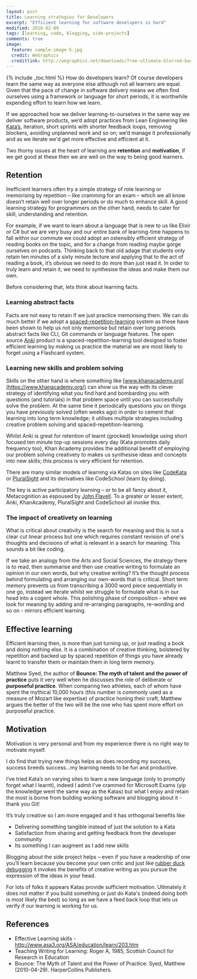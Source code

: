 ```yaml
---
layout: post
title: Learning strategies for Developers
excerpt: "Efficient learning for software developers is hard"
modified: 2016-02-09
tags: [learning, code, blogging, side-projects]
comments: true
image:
  feature: sample-image-5.jpg
  credit: WeGraphics
  creditlink: http://wegraphics.net/downloads/free-ultimate-blurred-background-pack/
---
```

{% include _toc.html %}
How do developers learn? Of course developers learn the same way as everyone else although not all learners are equal. Given that the pace of change in software delivery means we often find ourselves using a framework or language for short periods, it is worthwhile expending effort to learn how we learn.

If we approached how we deliver learning-to-ourselves in the same way we deliver software products, we’d adopt practices from Lean Engineering like [Kata’s](https://en.wikipedia.org/wiki/Kata), iteration, short sprints with shorter feedback loops, removing blockers, avoiding unplanned work and so on; we’d manage it professionally and as we iterate we'd get more effective and efficient at it.

Two thorny issues at the heart of learning are **retention** and **motivation**, if we get good at these then we are well on the way to being good learners.

## Retention
Inefficient learners often try a simple strategy of rote learning or memorising by repetition – like cramming for an exam – which we all know doesn’t retain well over longer periods or do much to enhance skill.  A good learning strategy for programmers on the other hand, needs to cater for skill, understanding and retention.

For example, if we want to learn about a language that is new to us like Elixir or C# but we are very busy and our entire bank of learning-time happens to fall within our commute we could adopt an ostensibly efficient strategy of reading books on the topic, and for a change from reading maybe gorge ourselves on podcasts.  Thinking back to that old adage that students only retain ten minutes of a sixty minute lecture and applying that to the act of reading a book, it’s obvious we need to do more than just read it.  In order to truly learn and retain it, we need to synthesise the ideas and make them our own.

Before considering that, lets think about learning facts.

### Learning abstract facts
Facts are not easy to retain if we just practice memorising them.  We can do much better if we adopt a [spaced-repetition-learning](https://en.wikipedia.org/wiki/Spaced_repetition) system as these have been shown to help us not only memorise but retain over long periods abstract facts like CLI, Git commands or language features.  The open source [Anki](http://ankisrs.net/) product is a spaced-repetition-learning tool designed to foster efficient learning by making us practice the material we are most likely to forget using a Flashcard system.  

### Learning new skills and problem solving
Skills on the other hand is where something like [www.khanacademy.org](https://www.khanacademy.org/) can show us the way with its clever strategy of identifying what you find hard and bombarding you with questions (and tutorials) in that problem space until you can successfully solve the problem.  At the same time it periodically questions you on things you have previously solved (often weeks ago) in order to cement that learning into long term knowledge; it utilises multiple strategies including creative problem solving and spaced-repetition-learning.

Whilst Anki is great for retention of learnt (grocked) knowledge using short focused ten minute top-up sessions every day (Kata promotes daily frequency too), Khan Academy provides the additional benefit of employing our problem solving creativety to makes us synthesise ideas and concepts into new skills; this process is very efficient for retention.

There are many similar models of learning via Katas on sites like [CodeKata](http://codekata.com/) or [PluralSight](http://www.pluralsight.com) and its derivatives like CodeSchool (learn by doing).

The key is active participatory learning – or to be all fancy about it,  Metacognition as espoused by [John Flavell](https://en.wikipedia.org/wiki/John_H._Flavell). To a greater or lesser extent,  Anki, KhanAcademy, PluralSight and CodeSchool all invoke this.

### The impact of creativety on learning
What is critical about creativity is the search for meaning and this is not a clear cut linear process but one which requires constant revision of one's thoughts and decisions of what is relevant in a search for meaning.  This sounds a bit like coding.

If we take an analogy from the Arts and Social Sciences, the strategy there is to read, then summarise and then use creative writing to formulate an opinion in our own words, but why creative writing?  It’s the thought process behind formulating and arranging our own-words that is critical.  Short term memory prevents us from transcribing a 3000 word piece sequentially in one go,  instead we iterate whilst we struggle to formulate what is in our head into a cogent whole.  This polishing phase of composition - where we look for meaning by adding and re-arranging paragraphs, re-wording and so on - mirrors efficient learning.

## Effective learning
Efficient learning then, is more than just turning up, or just reading a book and doing nothing else. It is a combination of creative thinking, bolstered by repetition and backed up by spaced repetition of things you have already learnt to transfer them or maintain them in long term memory.

Matthew Syed, the author of **Bounce: The myth of talent and the power of practice** puts it very well when he discusses the role of deliberate or **purposeful practice**.  When comparing two athletes, each of whom have spent the mythical 10,000 hours (this number is commonly used as a measure of Mozart like expertise) of practice honing their craft, Matthew  argues the better of the two will be the one who has spent more effort on purposeful practice.

## Motivation
Motivation is very personal and from my experience there is no right way to motivate myself.

I do find that trying new things helps as does recording my success, success breeds success...my learning needs to be fun and productive.

I’ve tried Kata’s on varying sites to learn a new language (only to promptly
forget what I learnt), indeed I admit I’ve crammed for Microsoft Exams (yip the knowledge went the same way as the Katas) but what I enjoy and retain the most is borne from building working software and blogging about it - thank you Git!

It’s truly creative so I am more engaged and it has orthogonal benefits like

*	Delivering something tangible instead of just the solution to a Kata
*	Satisfaction from sharing and getting feedback from the developer community
* Its something I can augment as I add new skills

Blogging about the side project helps – even if you have a readership of one you’ll learn because you become your own critic and just like [rubber duck debugging](https://en.wikipedia.org/wiki/Rubber_duck_debugging) it invokes the benefits of creative writing as you pursue the expression of the ideas in your head.

For lots of folks it appears Katas provide sufficient motivation.  Ultimately it does not matter if you build something or just do Kata's (indeed doing both is most likely the best) so long as we have a feed back loop that lets us verify if our learning is working for us.

## References

* Effective Learning skills - http://www.asa3.org/ASA/education/learn/203.htm
* Teaching Writing for Learning: Roger A, 1985, Scottish Council for Research in Education
* Bounce: The Myth of Talent and the Power of Practice: Syed, Matthew (2010-04-29).  HarperCollins Publishers.
